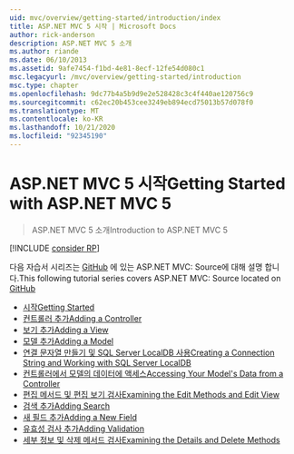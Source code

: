 ```yaml
---
uid: mvc/overview/getting-started/introduction/index
title: ASP.NET MVC 5 시작 | Microsoft Docs
author: rick-anderson
description: ASP.NET MVC 5 소개
ms.author: riande
ms.date: 06/10/2013
ms.assetid: 9afe7454-f1bd-4e81-8ecf-12fe54d080c1
msc.legacyurl: /mvc/overview/getting-started/introduction
msc.type: chapter
ms.openlocfilehash: 9dc77b4a5b9d9e2e528428c3c4f440ae120756c9
ms.sourcegitcommit: c62ec20b453cee3249eb894ecd75013b57d078f0
ms.translationtype: MT
ms.contentlocale: ko-KR
ms.lasthandoff: 10/21/2020
ms.locfileid: "92345190"
---
```

# <a name="getting-started-with-aspnet-mvc-5"></a><span data-ttu-id="419c6-103">ASP.NET MVC 5 시작</span><span class="sxs-lookup"><span data-stu-id="419c6-103">Getting Started with ASP.NET MVC 5</span></span>

> <span data-ttu-id="419c6-104">ASP.NET MVC 5 소개</span><span class="sxs-lookup"><span data-stu-id="419c6-104">Introduction to ASP.NET MVC 5</span></span>

[!INCLUDE [consider RP](~/includes/razor.md)]

<span data-ttu-id="419c6-105">다음 자습서 시리즈는 [GitHub](https://github.com/dotnet/AspNetDocs/tree/master/aspnet/mvc/overview/getting-started/introduction/sample/MvcMovie/MvcMovie) 에 있는 ASP.NET MVC: Source에 대해 설명 합니다.</span><span class="sxs-lookup"><span data-stu-id="419c6-105">This following tutorial series covers ASP.NET MVC: Source located on [GitHub](https://github.com/dotnet/AspNetDocs/tree/master/aspnet/mvc/overview/getting-started/introduction/sample/MvcMovie/MvcMovie)</span></span>

- [<span data-ttu-id="419c6-106">시작</span><span class="sxs-lookup"><span data-stu-id="419c6-106">Getting Started</span></span>](getting-started.md)
- [<span data-ttu-id="419c6-107">컨트롤러 추가</span><span class="sxs-lookup"><span data-stu-id="419c6-107">Adding a Controller</span></span>](adding-a-controller.md)
- [<span data-ttu-id="419c6-108">보기 추가</span><span class="sxs-lookup"><span data-stu-id="419c6-108">Adding a View</span></span>](adding-a-view.md)
- [<span data-ttu-id="419c6-109">모델 추가</span><span class="sxs-lookup"><span data-stu-id="419c6-109">Adding a Model</span></span>](adding-a-model.md)
- [<span data-ttu-id="419c6-110">연결 문자열 만들기 및 SQL Server LocalDB 사용</span><span class="sxs-lookup"><span data-stu-id="419c6-110">Creating a Connection String and Working with SQL Server LocalDB</span></span>](creating-a-connection-string.md)
- [<span data-ttu-id="419c6-111">컨트롤러에서 모델의 데이터에 액세스</span><span class="sxs-lookup"><span data-stu-id="419c6-111">Accessing Your Model's Data from a Controller</span></span>](accessing-your-models-data-from-a-controller.md)
- [<span data-ttu-id="419c6-112">편집 메서드 및 편집 보기 검사</span><span class="sxs-lookup"><span data-stu-id="419c6-112">Examining the Edit Methods and Edit View</span></span>](examining-the-edit-methods-and-edit-view.md)
- [<span data-ttu-id="419c6-113">검색 추가</span><span class="sxs-lookup"><span data-stu-id="419c6-113">Adding Search</span></span>](adding-search.md)
- [<span data-ttu-id="419c6-114">새 필드 추가</span><span class="sxs-lookup"><span data-stu-id="419c6-114">Adding a New Field</span></span>](adding-a-new-field.md)
- [<span data-ttu-id="419c6-115">유효성 검사 추가</span><span class="sxs-lookup"><span data-stu-id="419c6-115">Adding Validation</span></span>](adding-validation.md)
- [<span data-ttu-id="419c6-116">세부 정보 및 삭제 메서드 검사</span><span class="sxs-lookup"><span data-stu-id="419c6-116">Examining the Details and Delete Methods</span></span>](examining-the-details-and-delete-methods.md)
